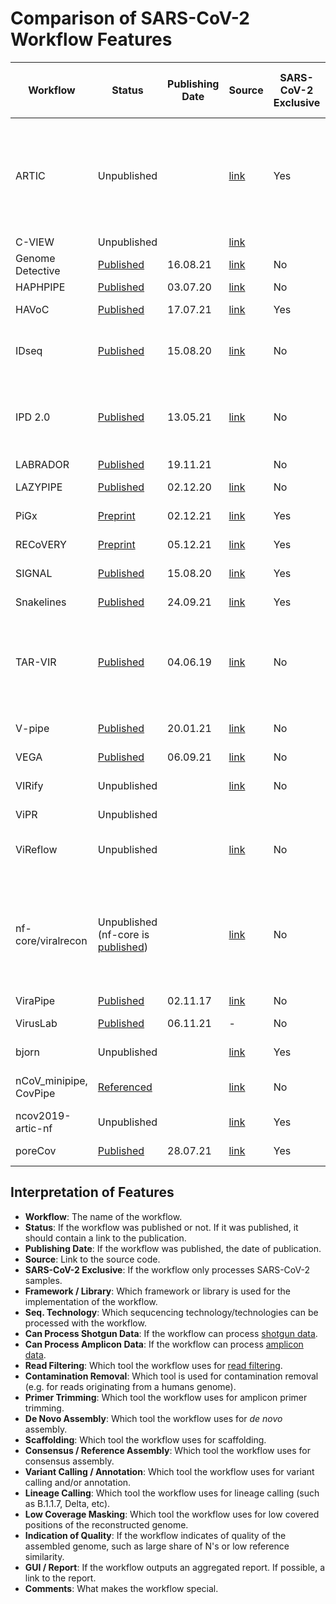 # Comparison of SARS-CoV-2 Workflow Features

| Workflow                | Status                                                                                                                                                                           | Publishing Date | Source                                                              | SARS-CoV-2 Exclusive | Framework / Library | Seq. Technology      | Can Process Shotgun Data | Can Process Amplicon Data | Read Filtering                     | Contamination Removal | Primer Trimming | De Novo Assembly                              | Scaffolding   | Consensus / Reference Assembly     | Variant Calling / Annotation                                                | Lineage Calling                                | Low Coverage Masking        | Indication of Quality                 | GUI / Report                                                                                                                                                                 | Comments                                                                                               |
| ----------------------- | -------------------------------------------------------------------------------------------------------------------------------------------------------------------------------- | --------------- | ------------------------------------------------------------------- | -------------------- | ------------------- | -------------------- | ------------------------ | ------------------------- | ---------------------------------- | --------------------- | --------------- | --------------------------------------------- | ------------- | ---------------------------------- | --------------------------------------------------------------------------- | ---------------------------------------------- | --------------------------- | ------------------------------------- | ---------------------------------------------------------------------------------------------------------------------------------------------------------------------------- | ------------------------------------------------------------------------------------------------------ |
| ARTIC                   | Unpublished                                                                                                                                                                      |                 | [link](https://github.com/artic-network/artic-ncov2019)             | Yes                  | Bash                | Nanopore             | No                       | Yes                       | Guppyplex                          | \-                    | Custom script   | \-                                            | \-            | bcftools consensus                 | medaka consensus, medaka snp, medaka variant, nanopolish variants, longshot | \-                                             | Custom script               |                                       | \-                                                                                                                                                                           | State of the Art                                                                                       |
| C-VIEW                  | Unpublished                                                                                                                                                                      |                 | [link](https://github.com/ucsd-ccbb/C-VIEW)                         |                      | AWS                 | Illumina             |                          |                           | samtools                           | samtools              | iVar            | \-                                            | \-            | Yes                                |                                                                             | Pangolin                                       |                             |                                       |                                                                                                                                                                              |                                                                                                        |
| Genome Detective        | [Published](https://doi.org/10.1093/bioinformatics/bty695)                                                                                                                       | 16.08.21        | [link](https://www.genomedetective.com/app/typingtool/cov/)         | No                   |                     | Illumina, Nanopore   | Yes                      | No                        | Trimmomatic                        | Yes                   | \-              | SPAdes, metaSPAdes                            | Yes           | Yes                                | \-                                                                          | Yes                                            |                             |                                       | Webapp                                                                                                                                                                       |                                                                                                        |
| HAPHPIPE                | [Published](https://www.mdpi.com/1999-4915/12/7/758)                                                                                                                             | 03.07.20        | [link](https://github.com/gwcbi/haphpipe)                           | No                   | Python              | Illumina             | Yes                      | No                        | Trimmomatic                        | \-                    | \-              | SPAdes                                        | MUMMER 3+     | Bowtie2                            | \-                                                                          | \-                                             | \-                          |                                       |                                                                                                                                                                              |                                                                                                        |
| HAVoC                   | [Published](https://bmcbioinformatics.biomedcentral.com/articles/10.1186/s12859-021-04294-2)                                                                                     | 17.07.21        | [link](https://bitbucket.org/auto_cov_pipeline/havoc/src/master/)   | Yes                  | Shell               | Illumina             | Yes                      | No                        | fastp, Trimmomatic                 | \-                    | \-              | \-                                            | \-            | bcftools/samtools                  | LoFreq                                                                      | Pangolin                                       | BED-tools                   | \-                                    | \-                                                                                                                                                                           |                                                                                                        |
| IDseq                   | [Published](https://academic.oup.com/gigascience/article/9/10/giaa111/5918865)                                                                                                   | 15.08.20        | [link](https://czid.org/)                                           | No                   |                     | Illumina             | Yes                      | No                        | Trimmomatic, PriceSEQ, CD-HIT- DUP | +                     | \-              | SPAdes                                        | \-            | \-                                 | \-                                                                          | \-                                             | \-                          | \-                                    | Yes                                                                                                                                                                          |                                                                                                        |
| IPD 2.0                 | [Published](https://bmcbioinformatics.biomedcentral.com/articles/10.1186/s12859-021-04172-x)                                                                                     | 13.05.21        | [link](http://www.actrec.gov.in/pi-webpages/AmitDutt/IPD/IPD.html)  | No                   | Python, Shell       | Illumina, Nanopore   | Yes                      | No                        | fastp, PoreChop, NanoFilt          | +                     | \-              | Megahit                                       | \-            | \-                                 | VarScan2, LoFreq, freebayes, Medaka, SnpEff                                 | Euclidean Distance based with data from GISAID | \-                          | \-                                    | Yes                                                                                                                                                                          |                                                                                                        |
| LABRADOR                | [Published](https://doi.org/10.3390/v13122541)                                                                                                                                   | 19.11.21        |                                                                     | No                   |                     |                      |                          |                           | Trimmomatic                        | BWA                   | \-              | Megahit                                       | \-            | \-                                 | \-                                                                          | \-                                             | \-                          | \-                                    | Yes                                                                                                                                                                          |                                                                                                        |
| LAZYPIPE                | [Published](https://academic.oup.com/ve/article/6/2/veaa091/6017186)                                                                                                             | 02.12.20        | [link](https://bitbucket.org/plyusnin/lazypipe/src/master/)         | No                   | Perl, R             | Illumina             | Yes                      | No                        | Trimmomatic, fastp                 | +                     | \-              | Megahit, Velvet, SPAdes                       | +             | \-                                 | \-                                                                          |                                                | \-                          | \-                                    | Yes                                                                                                                                                                          | Environmental                                                                                          |
| PiGx                    | [Preprint](https://www.medrxiv.org/content/10.1101/2021.11.30.21266952v1)                                                                                                        | 02.12.21        | [link](https://github.com/BIMSBbioinfo/pigx_sarscov2_ww)            | Yes                  | Snakemake           |                      |                          |                           | PRINSEQ                            | Yes                   |                 |                                               |               |                                    | LoFreq, VEP                                                                 | \-                                             | \-                          | \-                                    | [Yes](https://bimsbstatic.mdc-berlin.de/akalin/AAkalin_pathogenomics/sarscov2_ww_reports/211104_pub_version/index.html)                                                      | Environmental                                                                                          |
| RECoVERY                | [Preprint](https://www.biorxiv.org/content/10.1101/2021.01.16.425365v2)                                                                                                          | 05.12.21        | [link](https://aries.iss.it/)                                       | Yes                  | Galaxy              | Illumina, Nanopore   |                          |                           | Trimmomatic                        | Bowtie2               | \-              | \-                                            | \-            | iVar                               | iVar, SnpEff                                                                | \-                                             | \-                          | \-                                    | \-                                                                                                                                                                           |                                                                                                        |
| SIGNAL                  | [Published](https://pubmed.ncbi.nlm.nih.gov/32824272/)                                                                                                                           | 15.08.20        | [link](https://github.com/jaleezyy/covid-19-signal)                 | Yes                  | Snakemake           | Illumina             |                          | Yes                       | trim-galore                        | Custom script         | iVar            | \-                                            | \-            | iVar                               | iVar, breseq                                                                | \-                                             | \-                          | \-                                    | Yes                                                                                                                                                                          |                                                                                                        |
| Snakelines              | [Published](http://ceur-ws.org/Vol-2962/paper15.pdf)                                                                                                                             | 24.09.21        | [link](https://github.com/jbudis/snakelines)                        | Yes                  | Snakemake           | Illumina, (Nanopore) | No                       | Yes                       | cutadapt                           | Bowtie2               | cutadapt        | \-                                            | \-            | bcftools                           | BCFtools, GATK                                                              | Pangolin                                       | Yes, 3 bp                   |                                       | Yes                                                                                                                                                                          |                                                                                                        |
| TAR-VIR                 | [Published](https://bmcbioinformatics.biomedcentral.com/articles/10.1186/s12859-019-2878-2)                                                                                      | 04.06.19        | [link](https://github.com/chjiao/TAR-VIR)                           | No                   |          C++           |       Illumina               |     No                     |       Yes                    | \-                                 | \-                    | \-              | PEHaplo                                       | \-            | \-                                 | \-                                                                          | \-                                             | \-                          | \-                                    | \-                                                                                                                                                                           |                  assembly with partial or not complete reference genomes, full haplotype reconstruction                                                                                   | 
| V-pipe                  | [Published](https://doi.org/10.1093/bioinformatics/btab015)                                                                                                                      | 20.01.21        | [link](https://github.com/cbg-ethz/V-pipe)                          | No                   | Snakemake           | Illumina             | Yes                      | Yes                       | PRINSEQ                            | \-                    | \-              | Vicuna, SAVAGE                                | \-            | samtools, bcftools, ConsensusFixer | ShoRAH 2, LoFreq                                                            | \-                                             | bcftools consensus          | \-                                    | Yes                                                                                                                                                                          | for any virus, full haplotype reconstruction                                                           |
| VEGA                    | [Published](https://peerj.com/articles/12129/)                                                                                                                                   | 06.09.21        | [link](https://github.com/pauloluniyi/VGEA)                         | No                   | Snakemake           |                      |                          |                           | fastp                              | BWA                   | \-              | IVA                                           | shiver/SeqKit | \-                                 | \-                                                                          | \-                                             | \-                          | \-                                    | MultiQC                                                                                                                                                                      |                                                                                                        |
| VIRify                  | Unpublished                                                                                                                                                                      |                 | [link](https://github.com/EBI-Metagenomics/emg-viral-pipeline)      | No                   | Nextflow, CWL       |                      | No                       | No                        | TrimGalore                         | TrimGalore            | TrimGalore      | rnaSPAdes, MEGAHIT, metaSPAdes                | \-            | \-                                 | \-                                                                          | \-                                             | \-                          | \-                                    |                                                                                                                                                                              |                                                                                                        |
| ViPR                    | Unpublished                                                                                                                                                                      |                 |                                                                     |                      |                     |                      |                          |                           |                                    |                       |                 |                                               |               |                                    |                                                                             |                                                |                             |                                       |                                                                                                                                                                              |                                                                                                        |
| ViReflow                | Unpublished                                                                                                                                                                      |                 | [link](https://github.com/niemasd/ViReflow)                         | No                   | AWS, Reflow         | Illumina             | Yes                      | Yes                       | fastp, PRINSEQ                     | \-                    | iVar, pTrimmer  | coronaSPAdes, metaviralSPAdes, rnaviralSpades | \-            | bcftools consensus                 | FreeBayes, iVar Variants, LoFreq                                            | Pangolin                                       | Yes                         | \-                                    | \-                                                                                                                                                                           |                                                                                                        |
| nf-core/viralrecon      | Unpublished (nf-core is [published](https://www.nature.com/articles/s41587-020-0439-x))                                                                                          |                 | [link](https://github.com/nf-core/viralrecon)                       | No                   | Nextflow            | Illumina, Nanopore   | Yes                      | Yes                       | fastp, artic guppyplex             | Kraken2               | iVar            | SPAdes (all relevant modes), Unicycler, minia | \-            | iVar, bcftools, artic minion       | iVar, BCFTools, artic minion, SnpEff, SnpSift                               | Pangolin, nextstrain                           | samtools, custom script     | Yes                                   | [MultiQC](https://nf-core-awsmegatests.s3-eu-west-1.amazonaws.com/viralrecon/results-97bebf8fe12e0e802d4468e133f3a2277ceb843c/platform_illumina/multiqc/multiqc_report.html) | Flexible, portable and community driven pipeline tested on various infrastructures including the Cloud |
| ViraPipe                | [Published](https://academic.oup.com/bioinformatics/article/34/6/928/4587582)                                                                                                    | 02.11.17        | [link](https://github.com/NGSeq/ViraPipe)                           | No                   | Spark               |                      |                          |                           | \-                                 | \-                    | \-              | Megahit                                       | \-            | \-                                 | \-                                                                          | \-                                             | \-                          | \-                                    | \-                                                                                                                                                                           |                                                                                                        |
| VirusLab                | [Published](https://www.mdpi.com/2673-6284/10/4/27/htm)                                                                                                                          | 06.11.21        | \-                                                                  | No                   |                     | Illumina, Nanopore   |                          |                           |                                    |                       |                 | \-                                            | \-            | ARTIC/Galaxy                       | SnpEff                                                                      | Pangolin                                       | \-                          | \-                                    | Webapp                                                                                                                                                                       |                                                                                                        |
| bjorn                   | Unpublished                                                                                                                                                                      |                 | [link](https://github.com/andersen-lab/bjorn)                       | Yes                  | Snakemake, Bash     |                      | No                       | No                        | \-                                 | \-                    | \-              | \-                                            | \-            | \-                                 | \-                                                                          | \-                                             | \-                          | \-                                    | \-                                                                                                                                                                           |                                                                                                        |
| nCoV\_minipipe, CovPipe | [Referenced](https://www.preprints.org/manuscript/202005.0376/v1)                                                                                                                |                 | [link](https://gitlab.com/RKIBioinformaticsPipelines/ncov_minipipe) | No                   | Snakemake           | Illumina, (Nanopore) | Yes                      | Yes                       | fastp                              | Kraken2               | bamClipper      | \-                                            | \-            | bcftools consensus                 | freebayes, bcftools, SNPeff                                                 | Pangolin                                       | Yes                         | Yes                                   | Yes                                                                                                                                                                          |                                                                                                        |
| ncov2019-artic-nf       | Unpublished                                                                                                                                                                      |                 | [link](https://github.com/connor-lab/ncov2019-artic-nf)             | Yes                  | Nextflow            | Illumina, Nanopore   | Yes                      | Yes                       | Nanopolish                         | \-                    | iVar            | \-                                            | \-            | iVar                               | iVar                                                                        | \-                                             | Yes                         | Yes                                   | \-                                                                                                                                                                           |                                                                                                        |
| poreCov                 | [Published](https://www.frontiersin.org/articles/10.3389/fgene.2021.711437/full)                                                                                                 | 28.07.21        | [link](https://github.com/replikation/poreCov)                      | Yes                  | Nextflow            | Nanopore             | No                       | Yes                       | NanoPlot, pycoQC                   | Yes                   | ARTIC           | \-                                            | \-            | ARTIC                              | nextstrain                                                                  | Pangolin, nextstrain                           | ARTIC(< 20)                 | ARTIC                                 | [Yes](https://htmlpreview.github.io/?https://github.com/replikation/poreCov/blob/master/data/figures/index.html)                                                             |                                                                                                        |

## Interpretation of Features

- **Workflow**: The name of the workflow.
- **Status**: If the workflow was published or not. If it was published, it should contain a link to the publication.
- **Publishing Date**: If the workflow was published, the date of publication.
- **Source**: Link to the source code.
- **SARS-CoV-2 Exclusive**: If the workflow only processes SARS-CoV-2 samples.
- **Framework / Library**: Which framework or library is used for the implementation of the workflow.
- **Seq. Technology**: Which sequcencing technology/technologies can be processed with the workflow.
- **Can Process Shotgun Data**: If the workflow can process [shotgun data](https://en.wikipedia.org/wiki/Shotgun_sequencing).
- **Can Process Amplicon Data**: If the workflow can process [amplicon data](https://en.wikipedia.org/wiki/Amplicon#Technology).
- **Read Filtering**: Which tool the workflow uses for [read filtering](https://compgenomr.github.io/book/filtering-and-trimming-reads.html).
- **Contamination Removal**: Which tool is used for contamination removal (e.g. for reads originating from a humans genome).
- **Primer Trimming**: Which tool the workflow uses for amplicon primer trimming.
- **De Novo Assembly**: Which tool the workflow uses for *de novo* assembly.
- **Scaffolding**: Which tool the workflow uses for scaffolding.
- **Consensus / Reference Assembly**: Which tool the workflow uses for consensus assembly.
- **Variant Calling / Annotation**: Which tool the workflow uses for variant calling and/or annotation.
- **Lineage Calling**: Which tool the workflow uses for lineage calling (such as B.1.1.7, Delta, etc).
- **Low Coverage Masking**: Which tool the workflow uses for low covered positions of the reconstructed genome.
- **Indication of Quality**: If the workflow indicates of quality of the assembled genome, such as large share of N's or low reference similarity.
- **GUI / Report**: If the workflow outputs an aggregated report. If possible, a link to the report.
- **Comments**: What makes the workflow special.
